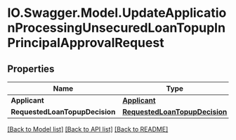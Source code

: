 # IO.Swagger.Model.UpdateApplicationProcessingUnsecuredLoanTopupInPrincipalApprovalRequest
## Properties

Name | Type | Description | Notes
------------ | ------------- | ------------- | -------------
**Applicant** | [**Applicant**](Applicant.md) |  | [optional] 
**RequestedLoanTopupDecision** | [**RequestedLoanTopupDecision**](RequestedLoanTopupDecision.md) |  | [optional] 

[[Back to Model list]](../README.md#documentation-for-models) [[Back to API list]](../README.md#documentation-for-api-endpoints) [[Back to README]](../README.md)

